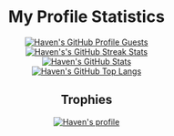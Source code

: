 <h1 align="center">My Profile Statistics</h1>

<p align="center">
  <a href="https://github.com/havenfricke"><img src="https://komarev.com/ghpvc/?&label=Profile+Views&username=havenfricke&color=2984CC&style=flat" alt="Haven's GitHub Profile Guests"/></a>
  <br />
  <a href="https://github.com/havenfricke"><img src="https://github-readme-streak-stats.herokuapp.com/?user=havenfricke&theme=tokyonight&hide_border=false&stroke=0000" alt="Haven's's GitHub Streak Stats"/></a>
  <br />
  <a href="https://github.com/havenfricke"><img src="https://github-readme-stats.vercel.app/api?username=havenfricke&show_icons=true&theme=tokyonight&count_private=true&include_all_commits=true" alt="Haven's GitHub Stats"/></a>
  <br />
  <a href="https://github.com/havenfricke?tab=repositories"><img src="https://github-readme-stats.vercel.app/api/top-langs/?username=havenfricke&layout=compact&theme=tokyonight&langs_count=8" alt="Haven's GitHub Top Langs"/></a>
</p>

<h2 align="center">Trophies</h2>

<p align="center">
  <a href="https://github.com/havenfricke"><img src="https://github-profile-trophy.vercel.app/?username=havenfricke&theme=onedark&no-bg=true" alt="Haven's profile"/></a>
</p>
